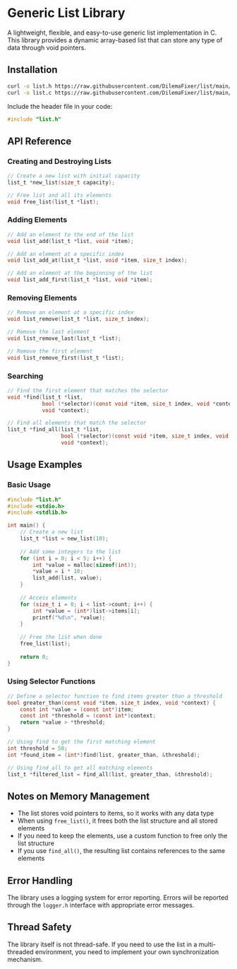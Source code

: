 # Generic List Library

A lightweight, flexible, and easy-to-use generic list implementation in C. This library provides a dynamic array-based list that can store any type of data through void pointers.

## Installation

```bash
curl -o list.h https://raw.githubusercontent.com/DilemaFixer/list/main/logger.h
curl -o list.c https://raw.githubusercontent.com/DilemaFixer/list/main/logger.c
```

Include the header file in your code:

```c
#include "list.h"
```

## API Reference

### Creating and Destroying Lists

```c
// Create a new list with initial capacity
list_t *new_list(size_t capacity);

// Free list and all its elements
void free_list(list_t *list);
```

### Adding Elements

```c
// Add an element to the end of the list
void list_add(list_t *list, void *item);

// Add an element at a specific index
void list_add_at(list_t *list, void *item, size_t index);

// Add an element at the beginning of the list
void list_add_first(list_t *list, void *item);
```

### Removing Elements

```c
// Remove an element at a specific index
void list_remove(list_t *list, size_t index);

// Remove the last element
void list_remove_last(list_t *list);

// Remove the first element
void list_remove_first(list_t *list);
```

### Searching

```c
// Find the first element that matches the selector
void *find(list_t *list, 
           bool (*selector)(const void *item, size_t index, void *context), 
           void *context);

// Find all elements that match the selector
list_t *find_all(list_t *list, 
                 bool (*selector)(const void *item, size_t index, void *context), 
                 void *context);
```

## Usage Examples

### Basic Usage

```c
#include "list.h"
#include <stdio.h>
#include <stdlib.h>

int main() {
    // Create a new list
    list_t *list = new_list(10);
    
    // Add some integers to the list
    for (int i = 0; i < 5; i++) {
        int *value = malloc(sizeof(int));
        *value = i * 10;
        list_add(list, value);
    }
    
    // Access elements
    for (size_t i = 0; i < list->count; i++) {
        int *value = (int*)list->items[i];
        printf("%d\n", *value);
    }
    
    // Free the list when done
    free_list(list);
    
    return 0;
}
```

### Using Selector Functions

```c
// Define a selector function to find items greater than a threshold
bool greater_than(const void *item, size_t index, void *context) {
    const int *value = (const int*)item;
    const int *threshold = (const int*)context;
    return *value > *threshold;
}

// Using find to get the first matching element
int threshold = 50;
int *found_item = (int*)find(list, greater_than, &threshold);

// Using find_all to get all matching elements
list_t *filtered_list = find_all(list, greater_than, &threshold);
```

## Notes on Memory Management

- The list stores void pointers to items, so it works with any data type
- When using `free_list()`, it frees both the list structure and all stored elements
- If you need to keep the elements, use a custom function to free only the list structure
- If you use `find_all()`, the resulting list contains references to the same elements

## Error Handling

The library uses a logging system for error reporting. Errors will be reported through the `logger.h` interface with appropriate error messages.

## Thread Safety

The library itself is not thread-safe. If you need to use the list in a multi-threaded environment, you need to implement your own synchronization mechanism.
